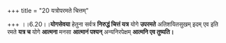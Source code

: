 +++
title = "20 यत्रोपरमते चित्तम्"

+++
।।6.20।।**योगसेवया** हेतुना सर्वत्र **निरुद्धं चित्तं यत्र** योगे
**उपरमते** अतिशयितसुखम् इदम् एव इति रमते **यत्र च** योगे **आत्मना** मनसा
**आत्मानं पश्यन्** अन्यनिरपेक्षम् **आत्मनि एव तुष्यति।**
